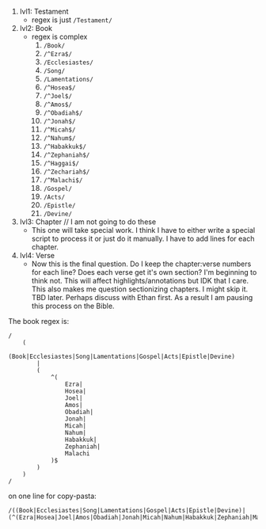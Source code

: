 1. lvl1: Testament
    - regex is just `/Testament/`
2. lvl2: Book
    - regex is complex
        1.  `/Book/`
        2.  `/^Ezra$/`
        3.  `/Ecclesiastes/`
        4.  `/Song/`
        5.  `/Lamentations/`
        6.  `/^Hosea$/`
        7.  `/^Joel$/`
        8.  `/^Amos$/`
        9.  `/^Obadiah$/`
        10. `/^Jonah$/`
        11. `/^Micah$/`
        12. `/^Nahum$/`
        13. `/^Habakkuk$/`
        14. `/^Zephaniah$/`
        15. `/^Haggai$/`
        16. `/^Zechariah$/`
        17. `/^Malachi$/`
        18. `/Gospel/`
        19. `/Acts/`
        20. `/Epistle/`
        21. `/Devine/`
3. lvl3: Chapter // I am not going to do these
    - This one will take special work. I think I have to either write a special
      script to process it or just do it manually. I have to add lines for each
      chapter.
4. lvl4: Verse
    - Now this is the final question. Do I keep the chapter:verse numbers for
      each line? Does each verse get it's own section? I'm beginning to think
      not. This will affect highlights/annotations but IDK that I care. This
      also makes me question sectionizing chapters. I might skip it. TBD later.
      Perhaps discuss with Ethan first. As a result I am pausing this process on
      the Bible.

The book regex is:
```
/
    (
        (Book|Ecclesiastes|Song|Lamentations|Gospel|Acts|Epistle|Devine)
        |
        (
            ^(
                Ezra|
                Hosea|
                Joel|
                Amos|
                Obadiah|
                Jonah|
                Micah|
                Nahum|
                Habakkuk|
                Zephaniah|
                Malachi
            )$
        )
    )
/
```

on one line for copy-pasta:
```
/((Book|Ecclesiastes|Song|Lamentations|Gospel|Acts|Epistle|Devine)|(^(Ezra|Hosea|Joel|Amos|Obadiah|Jonah|Micah|Nahum|Habakkuk|Zephaniah|Malachi)$))/
```

